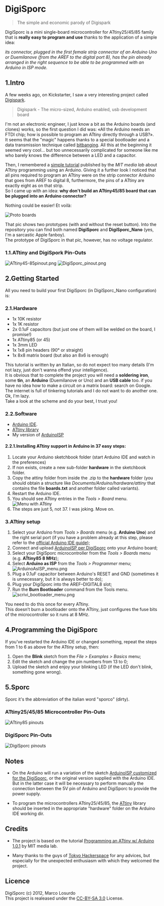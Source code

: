 # DigiSporc

> The simple and economic parody of Digispark

DigiSporc is a mini single-board microcontroller for ATtiny25/45/85 family that is **really easy to program and use** thanks to the application of a simple idea:

*its connector, plugged in the first female strip connector  of an Arduino Uno or Duemilanove (from the AREF to the digital port 8), has the pin already arranged in the right sequence to be able to be programmed with an Arduino in ISP mode.*

## 1.Intro
A few weeks ago, on Kickstarter, I saw a very interesting project called [Digispark](http://www.kickstarter.com/projects/digistump/digispark-the-tiny-arduino-enabled-usb-dev-board).

> Digispark - The micro-sized, Arduino enabled, usb development board

I'm not an electronic engineer, I just know a bit as the Arduino boards (and clones) works, so the first question I did was: «All the Arduino needs an FTDI chip; how is possible to program an ATtiny directly through a USB?».   
It seems that the "magic" happens thanks to a special bootloader and a data transmission technique called [bitbanging](http://en.wikipedia.org/wiki/Bit_banging). All this at the beginning it seemed very cool... but too unnecessarily complicated for someone like me who barely knows the difference between a LED and a capacitor.

Then, I remembered a [simple tutorial](http://hlt.media.mit.edu/?p=1695) published by the _MIT media lab_ about ATtiny programming using an Arduino. Giving it a further look I noticed that all pins required to program an ATtiny were on the strip connector Arduino that goes from AREF to digital 8, furthermore, the pins of a ATtiny are exactly eight as on that strip.  
So I came up with an idea: **why don't build an ATtiny45/85 board that can be plugged into an Arduino connector?**

Nothing could be easier! Et voilà:

![Proto boards](https://raw.github.com/MarcoLosurdo/DigiSporc/master/pic/DigiSporc%20proto.jpeg)

That pic shows two prototypes (with and without the reset button). Into the repository you can find both named **DigiSporc** and **DigiSporc_Nano** (yes, I'm a sarcastic Apple fanboy).  
The prototype of DigiSporc in that pic, however, has no voltage regulator.

### 1.1.ATtiny and DigiSpork Pin-Outs
![ATtiny45-85pinout.png](https://raw.github.com/MarcoLosurdo/DigiSporc/master/pic/ATtiny45-85pinout.png)
![DigiSporc_pinout.png](https://raw.github.com/MarcoLosurdo/DigiSporc/master/pic/DigiSporc_pinout.png)

## 2.Getting Started
All you need to build your first DigiSporc (in DigiSporc_Nano configuration) is:

### 2.1.Hardware
* 1x 10K resistor
* 1x 1K resistor
* 2x 0.1uF capacitors (but just one of them will be welded on the board, I promise!)
* 1x ATtiny85 (or 45)
* 1x 3mm LED
* 1x 1x8 pin headers (90° or straight)
* 1x 8x8 matrix board (but also an 8x6 is enough)

This tutorial is written by an Italian, so do not expect too many details (I'm not lazy, just don't wanna offend your intelligence).  
It is obvious that to complete the project you will need a **soldering iron**, some **tin**, an **Arduino** (Duemilanove or Uno) and an **USB cable** too. if you have no idea how to make a circuit on a matrix board: search on Google. The internet is full of tinkering tutorials and I do not want to do another one.  
Ok, I'm lazy.  
Take a look at the scheme and do your best, I trust you!

### 2.2.Software
* [Arduino IDE](http://arduino.cc/en/Main/Software).
* [ATtiny library](https://github.com/damellis/attiny/zipball/Arduino1)
* My version of [ArduinoISP](https://raw.github.com/MarcoLosurdo/DigiSporc/master/ArduinoISP_per_DigiSporc.ino)

#### 2.2.1.Installing ATtiny support in Arduino in 37 easy steps:
1. Locate your Arduino sketchbook folder (start Arduino IDE and watch in the preferences)
1. If non exists, create a new sub-folder **hardware** in the sketchbook folder.
1. Copy the attiny folder from inside the .zip to the **hardware** folder (you should obtain a structure like _Documents/Arduino/hardware/attiny_ that contains the file **boards.txt** and another folder called variants).
1. Restart the Arduino IDE.
1. You should see ATtiny entries in the _Tools > Board_ menu.
![Menu with ATtiny](https://raw.github.com/MarcoLosurdo/DigiSporc/master/pic/ATtiny-Boards-Menu.png)
1. The steps are just 5, not 37. I was joking. Move on.

### 3.ATtiny setup
1. Select your Arduino from _Tools > Boards_ menu (e.g. **Arduino Uno**) and the right serial port (if you have a problem already at this step, please refer to the [official Arduino IDE guide](http://arduino.cc/en/Guide/HomePage));
1. Connect and upload [ArduinoISP per DigiSporc](https://raw.github.com/MarcoLosurdo/DigiSporc/master/ArduinoISP_per_DigiSporc.ino) onto your Arduino board;
1. Select your DigiSporc microcontroller from the _Tools > Boards_ menu (e.g. **ATtiny85 8 MHz**);
1. Select **Arduino as ISP** from the _Tools > Programmer_ menu;  
![ArduinoAsISP_menu.png](https://raw.github.com/MarcoLosurdo/DigiSporc/master/pic/ArduinoAsISP_menu.png)
1. Plug a 0.1uF capacitor between Arduino's RESET and GND (sometimes it is unnecessary, but it is always better to do);
1. Plug your DigiSporc into the AREF–DIGITAL8 slot;
1. Run the **Burn Bootloader** command from the Tools menu.  
![scrivi_bootloader_menu.png](https://raw.github.com/MarcoLosurdo/DigiSporc/master/pic/scrivi_bootloader_menu.png)

You need to do this once for every ATtiny.  
This doesn’t burn a bootloader onto the ATtiny, just configures the fuse bits of the microcontroller so it runs at 8 MHz.

## 4.Programming the DigiSporc
If you've restarted the Arduino IDE or changed something, repeat the steps from 1 to 6 as above for the ATtiny setup, then:

1. Open the **Blink** sketch from the _File > Examples > Basics_ menu;
1. Edit the sketch and change the pin numbers from 13 to 0;
1. Upload the sketch and enjoy your blinking LED (if the LED don't blink, something gone wrong).

## 5.Sporc
Sporc it's the abbreviation of the italian word "sporco" (dirty).






### ATtiny25/45/85 Microcontroller Pin-Outs

![ATtiny85 pinouts](http://hlt.media.mit.edu/wp-content/uploads/2011/10/ATtiny45-85.png)

### DigiSporc Pin-Outs

![DigiSporc pinouts](https://raw.github.com/MarcoLosurdo/DigiSporc/master/pic/DigiSporc_pinout.png)

## Notes
* On the Arduino will run a variation of the sketch [ArduinoISP customized for the DigiSporc](https://raw.github.com/MarcoLosurdo/DigiSporc/master/ArduinoISP_per_DigiSporc.ino), or the original version supplied with the Arduino IDE. But in the latter case it will be necessary to perform manually the connection between the 5V pin of Arduino and DigiSporc to provide the power supply.

* To program the microcontrollers ATtiny25/45/85, the [ATtiny](https://github.com/damellis/attiny) library should be inserted in the appropriate "hardware" folder on the Arduino IDE working dir.

## Credits
* The project is based on the tutorial [Programming an ATtiny w/ Arduino 1.0.1](http://hlt.media.mit.edu/?p=1695) by MIT media lab.

* Many thanks to the guys of [Tokyo Hackerspace](http://tokyohackerspace.org/) for any advices, but especially for the unexpected enthusiasm with which they welcomed the project.

## Licence
DigiSporc (c) 2012, Marco Losurdo  
This project is realeased under the [CC-BY-SA 3.0](http://creativecommons.org/licenses/by-sa/3.0/us/) License.